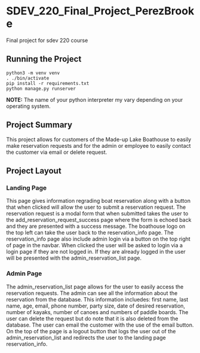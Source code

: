 # SDEV_220_Final_Project_PerezBrooke
Final project for sdev 220 course

## Running the Project
```
python3 -m venv venv
. ./bin/activate
pip install -r requirements.txt
python manage.py runserver
```
**NOTE:** The name of your python interpreter my vary depending on your operating system.

## Project Summary

This project allows for customers of the Made-up Lake Boathouse to easily make reservation requests and for the admin or employee to easily contact the customer via email or delete request.

## Project Layout

### Landing Page
This page gives information regrading boat reservation along with a button that when clicked will allow the user to submit a reservation request. The reservation request is a modal form that when submitted takes the user to the add_reservation_request_success page where the form is echoed back and they are presented with a success message. The boathouse logo on the top left can take the user back to the reservation_info page. The reservation_info page also include admin login via a button on the top right of page in the navbar. When clicked the user will be asked to login via a login page if they are not logged in. If they are already logged in the user will be presented with the admin_reservation_list page.
### Admin Page
The admin_reservation_list page allows for the user to easily access the reservation requests. The admin can see all the information about the reservation from the database. This information incluedes: first name, last name, age, email, phone number, party size, date of desired reservation, number of kayaks, number of canoes and numbers of paddle boards. The user can delete the request but do note that it is also deleted from the database. The user can email the customer with the use of the email button. On the top of the page is a logout button that logs the user out of the admin_reservation_list and redirects the user to the landing page reservation_info. 
